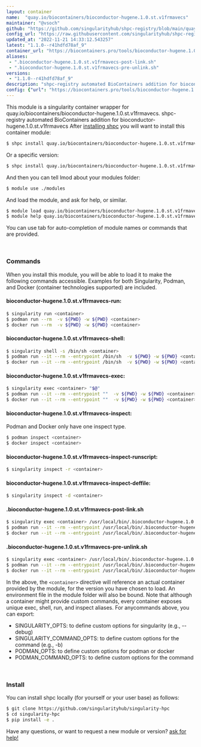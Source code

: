```yaml
---
layout: container
name:  "quay.io/biocontainers/bioconductor-hugene.1.0.st.v1frmavecs"
maintainer: "@vsoch"
github: "https://github.com/singularityhub/shpc-registry/blob/main/quay.io/biocontainers/bioconductor-hugene.1.0.st.v1frmavecs/container.yaml"
config_url: "https://raw.githubusercontent.com/singularityhub/shpc-registry/main/quay.io/biocontainers/bioconductor-hugene.1.0.st.v1frmavecs/container.yaml"
updated_at: "2022-11-21 14:33:12.543257"
latest: "1.1.0--r41hdfd78af_9"
container_url: "https://biocontainers.pro/tools/bioconductor-hugene.1.0.st.v1frmavecs"
aliases:
 - ".bioconductor-hugene.1.0.st.v1frmavecs-post-link.sh"
 - ".bioconductor-hugene.1.0.st.v1frmavecs-pre-unlink.sh"
versions:
 - "1.1.0--r41hdfd78af_9"
description: "shpc-registry automated BioContainers addition for bioconductor-hugene.1.0.st.v1frmavecs"
config: {"url": "https://biocontainers.pro/tools/bioconductor-hugene.1.0.st.v1frmavecs", "maintainer": "@vsoch", "description": "shpc-registry automated BioContainers addition for bioconductor-hugene.1.0.st.v1frmavecs", "latest": {"1.1.0--r41hdfd78af_9": "sha256:7249aab0b8d3c11c078dc6b04362fd5579376597fb50d7b92460c0dce24914ca"}, "tags": {"1.1.0--r41hdfd78af_9": "sha256:7249aab0b8d3c11c078dc6b04362fd5579376597fb50d7b92460c0dce24914ca"}, "docker": "quay.io/biocontainers/bioconductor-hugene.1.0.st.v1frmavecs", "aliases": {".bioconductor-hugene.1.0.st.v1frmavecs-post-link.sh": "/usr/local/bin/.bioconductor-hugene.1.0.st.v1frmavecs-post-link.sh", ".bioconductor-hugene.1.0.st.v1frmavecs-pre-unlink.sh": "/usr/local/bin/.bioconductor-hugene.1.0.st.v1frmavecs-pre-unlink.sh"}}
---
```


This module is a singularity container wrapper for quay.io/biocontainers/bioconductor-hugene.1.0.st.v1frmavecs.
shpc-registry automated BioContainers addition for bioconductor-hugene.1.0.st.v1frmavecs
After [installing shpc](#install) you will want to install this container module:


```bash
$ shpc install quay.io/biocontainers/bioconductor-hugene.1.0.st.v1frmavecs
```

Or a specific version:

```bash
$ shpc install quay.io/biocontainers/bioconductor-hugene.1.0.st.v1frmavecs:1.1.0--r41hdfd78af_9
```

And then you can tell lmod about your modules folder:

```bash
$ module use ./modules
```

And load the module, and ask for help, or similar.

```bash
$ module load quay.io/biocontainers/bioconductor-hugene.1.0.st.v1frmavecs/1.1.0--r41hdfd78af_9
$ module help quay.io/biocontainers/bioconductor-hugene.1.0.st.v1frmavecs/1.1.0--r41hdfd78af_9
```

You can use tab for auto-completion of module names or commands that are provided.

<br>

### Commands

When you install this module, you will be able to load it to make the following commands accessible.
Examples for both Singularity, Podman, and Docker (container technologies supported) are included.

#### bioconductor-hugene.1.0.st.v1frmavecs-run:

```bash
$ singularity run <container>
$ podman run --rm  -v ${PWD} -w ${PWD} <container>
$ docker run --rm  -v ${PWD} -w ${PWD} <container>
```

#### bioconductor-hugene.1.0.st.v1frmavecs-shell:

```bash
$ singularity shell -s /bin/sh <container>
$ podman run --it --rm --entrypoint /bin/sh  -v ${PWD} -w ${PWD} <container>
$ docker run --it --rm --entrypoint /bin/sh  -v ${PWD} -w ${PWD} <container>
```

#### bioconductor-hugene.1.0.st.v1frmavecs-exec:

```bash
$ singularity exec <container> "$@"
$ podman run --it --rm --entrypoint ""  -v ${PWD} -w ${PWD} <container> "$@"
$ docker run --it --rm --entrypoint ""  -v ${PWD} -w ${PWD} <container> "$@"
```

#### bioconductor-hugene.1.0.st.v1frmavecs-inspect:

Podman and Docker only have one inspect type.

```bash
$ podman inspect <container>
$ docker inspect <container>
```

#### bioconductor-hugene.1.0.st.v1frmavecs-inspect-runscript:

```bash
$ singularity inspect -r <container>
```

#### bioconductor-hugene.1.0.st.v1frmavecs-inspect-deffile:

```bash
$ singularity inspect -d <container>
```


#### .bioconductor-hugene.1.0.st.v1frmavecs-post-link.sh

```bash
$ singularity exec <container> /usr/local/bin/.bioconductor-hugene.1.0.st.v1frmavecs-post-link.sh
$ podman run --it --rm --entrypoint /usr/local/bin/.bioconductor-hugene.1.0.st.v1frmavecs-post-link.sh   -v ${PWD} -w ${PWD} <container> -c " $@"
$ docker run --it --rm --entrypoint /usr/local/bin/.bioconductor-hugene.1.0.st.v1frmavecs-post-link.sh   -v ${PWD} -w ${PWD} <container> -c " $@"
```


#### .bioconductor-hugene.1.0.st.v1frmavecs-pre-unlink.sh

```bash
$ singularity exec <container> /usr/local/bin/.bioconductor-hugene.1.0.st.v1frmavecs-pre-unlink.sh
$ podman run --it --rm --entrypoint /usr/local/bin/.bioconductor-hugene.1.0.st.v1frmavecs-pre-unlink.sh   -v ${PWD} -w ${PWD} <container> -c " $@"
$ docker run --it --rm --entrypoint /usr/local/bin/.bioconductor-hugene.1.0.st.v1frmavecs-pre-unlink.sh   -v ${PWD} -w ${PWD} <container> -c " $@"
```



In the above, the `<container>` directive will reference an actual container provided
by the module, for the version you have chosen to load. An environment file in the
module folder will also be bound. Note that although a container
might provide custom commands, every container exposes unique exec, shell, run, and
inspect aliases. For anycommands above, you can export:

 - SINGULARITY_OPTS: to define custom options for singularity (e.g., --debug)
 - SINGULARITY_COMMAND_OPTS: to define custom options for the command (e.g., -b)
 - PODMAN_OPTS: to define custom options for podman or docker
 - PODMAN_COMMAND_OPTS: to define custom options for the command

<br>

### Install

You can install shpc locally (for yourself or your user base) as follows:

```bash
$ git clone https://github.com/singularityhub/singularity-hpc
$ cd singularity-hpc
$ pip install -e .
```

Have any questions, or want to request a new module or version? [ask for help!](https://github.com/singularityhub/singularity-hpc/issues)